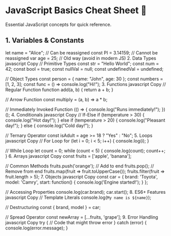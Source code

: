 # JavaScript Basics Cheat Sheet 📘

Essential JavaScript concepts for quick reference.

## 1. Variables & Constants
let name = "Alice";    // Can be reassigned
const PI = 3.14159;    // Cannot be reassigned
var age = 25;          // Old way (avoid in modern JS)
2. Data Types
javascript
Copy
// Primitive Types
const str = "Hello World";
const num = 42;
const bool = true;
const nullVal = null;
const undefinedVal = undefined;

// Object Types
const person = { name: "John", age: 30 };
const numbers = [1, 2, 3];
const func = () => console.log("Hi!");
3. Functions
javascript
Copy
// Regular Function
function add(a, b) {
  return a + b;
}

// Arrow Function
const multiply = (a, b) => a * b;

// Immediately Invoked Function
(() => {
  console.log("Runs immediately!");
})();
4. Conditionals
javascript
Copy
// If-Else
if (temperature > 30) {
  console.log("Hot day!");
} else if (temperature > 20) {
  console.log("Pleasant day!");
} else {
  console.log("Cold day!");
}

// Ternary Operator
const isAdult = age >= 18 ? "Yes" : "No";
5. Loops
javascript
Copy
// For Loop
for (let i = 0; i < 5; i++) {
  console.log(i);
}

// While Loop
let count = 0;
while (count < 5) {
  console.log(count);
  count++;
}
6. Arrays
javascript
Copy
const fruits = ['apple', 'banana'];

// Common Methods
fruits.push('orange');     // Add to end
fruits.pop();              // Remove from end
fruits.map(fruit => fruit.toUpperCase());
fruits.filter(fruit => fruit.length > 5);
7. Objects
javascript
Copy
const car = {
  brand: 'Toyota',
  model: 'Camry',
  start: function() {
    console.log('Engine started!');
  }
};

// Accessing Properties
console.log(car.brand);
car.start();
8. ES6+ Features
javascript
Copy
// Template Literals
console.log(`My name is ${name}`);

// Destructuring
const { brand, model } = car;

// Spread Operator
const newArray = [...fruits, 'grape'];
9. Error Handling
javascript
Copy
try {
  // Code that might throw error
} catch (error) {
  console.log(error.message);
}
